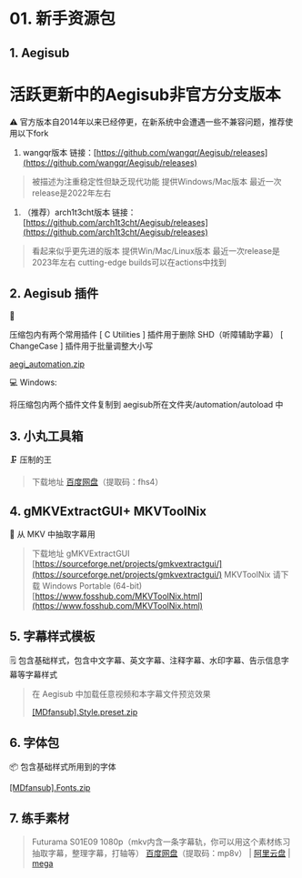 # 01. 新手资源包

## 1. Aegisub

# 活跃更新中的Aegisub非官方分支版本

<aside>
⚠️ 官方版本自2014年以来已经停更，在新系统中会遭遇一些不兼容问题，推荐使用以下fork

</aside>

1. wangqr版本 链接：[https://github.com/wangqr/Aegisub/releases](https://github.com/wangqr/Aegisub/releases)

> 被描述为注重稳定性但缺乏现代功能 
提供Windows/Mac版本 
最近一次release是2022年左右
> 

1. （推荐）arch1t3cht版本 链接：[https://github.com/arch1t3cht/Aegisub/releases](https://github.com/arch1t3cht/Aegisub/releases)

> 看起来似乎更先进的版本 
提供Win/Mac/Linux版本 
最近一次release是2023年左右 
cutting-edge builds可以在actions中找到
>

## 2. Aegisub 插件

<aside>
🧙

压缩包内有两个常用插件
[ C Utilities ] 插件用于删除 SHD（听障辅助字幕）
[ ChangeCase ] 插件用于批量调整大小写

</aside>

[aegi_automation.zip](Windows%20%E7%94%A8%E6%88%B7%E7%9C%8B%E8%BF%99%E9%87%8C%20639bc4d6f3774a00af9cce9a08ee34fd/aegi_automation.zip)

💻 Windows: 

将压缩包内两个插件文件复制到 aegisub所在文件夹/automation/autoload 中

## 3. 小丸工具箱

<aside>
🗜️ 压制的王

</aside>

> 下载地址
[百度网盘](https://pan.baidu.com/s/1dHftgrqsRDHKANUDP6XWww)（提取码：fhs4）
> 

## 4. gMKVExtractGUI+ MKVToolNix

<aside>
🤏 从 MKV 中抽取字幕用

</aside>

> 下载地址
gMKVExtractGUI
[https://sourceforge.net/projects/gmkvextractgui/](https://sourceforge.net/projects/gmkvextractgui/)
MKVToolNix 请下载 Windows Portable (64-bit)
[https://www.fosshub.com/MKVToolNix.html](https://www.fosshub.com/MKVToolNix.html)
> 

## 5. 字幕样式模板

<aside>
🗒️ 包含基础样式，包含中文字幕、英文字幕、注释字幕、水印字幕、告示信息字幕等字幕样式

</aside>

> 在 Aegisub 中加载任意视频和本字幕文件预览效果
> 
> 
> [[MDfansub].Style.preset.zip](Windows%20%E7%94%A8%E6%88%B7%E7%9C%8B%E8%BF%99%E9%87%8C%20639bc4d6f3774a00af9cce9a08ee34fd/MDfansub.Style.preset.zip)
> 

## 6. 字体包

<aside>
📦 包含基础样式所用到的字体

</aside>

[[MDfansub].Fonts.zip](Windows%20%E7%94%A8%E6%88%B7%E7%9C%8B%E8%BF%99%E9%87%8C%20639bc4d6f3774a00af9cce9a08ee34fd/MDfansub.Fonts.zip)

## 7. 练手素材

> Futurama S01E09 1080p（mkv内含一条字幕轨，你可以用这个素材练习抽取字幕，整理字幕，打轴等）
[百度网盘](https://pan.baidu.com/s/1mHnM2eO5miHAQFZXpjfWbQ)（提取码：mp8v） | [阿里云盘](https://www.aliyundrive.com/s/EjpRVDqgPYR) | [mega](https://mega.nz/file/jU5BTKiI#_tZi1DzYmI9wH2ae9mLLjVkqUg0aMhFAKTczwcbP2XE)
> 